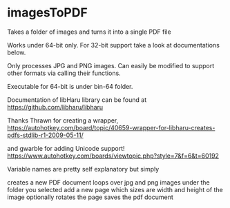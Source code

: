 # imagesToPDF
Takes a folder of images and turns it into a single PDF file

Works under 64-bit only.
For 32-bit support take a look at documentations below.

Only processes JPG and PNG images.
Can easily be modified to support other formats via calling their functions. 

Executable for 64-bit is under bin-64 folder.

Documentation of libHaru library can be found at https://github.com/libharu/libharu

Thanks Thrawn for creating a wrapper,
https://autohotkey.com/board/topic/40659-wrapper-for-libharu-creates-pdfs-stdlib-r1-2009-05-11/

and gwarble for adding Unicode support!
https://www.autohotkey.com/boards/viewtopic.php?style=7&f=6&t=60192

Variable names are pretty self explanatory but simply

creates a new PDF document
loops over jpg and png images under the folder you selected
add a new page which sizes are width and height of the image
optionally rotates the page
saves the pdf document
